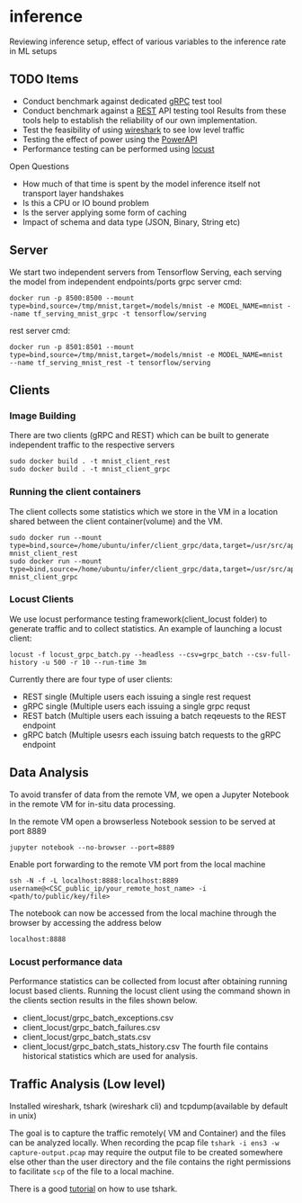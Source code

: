 # inference
Reviewing inference setup, effect of various variables to the inference rate in ML setups

## TODO Items

* Conduct benchmark against dedicated [gRPC](https://ghz.sh/) test tool
* Conduct benchmark against a [REST](https://www.bswen.com/2019/08/others-Use-Apache-Bench(ab)-command-to-test-RESTful-apis-example.html) API testing tool
Results from these tools help to  establish the reliability of our own implementation.
* Test the feasibility of using [wireshark](https://www.wireshark.org/) to see low level traffic
* Testing the effect of power using the [PowerAPI](http://powerapi.org/)
* Performance testing can be performed using [locust](https://docs.locust.io/en/stable/index.html)

Open Questions
* How much of that time is spent by the model inference itself not transport layer handshakes
* Is this a CPU or IO bound problem
* Is the server applying some form of caching
* Impact of schema and data type (JSON, Binary, String etc)

## Server
We start two independent servers from Tensorflow Serving, each serving the model from independent endpoints/ports
grpc server cmd: 
```
docker run -p 8500:8500 --mount type=bind,source=/tmp/mnist,target=/models/mnist -e MODEL_NAME=mnist --name tf_serving_mnist_grpc -t tensorflow/serving
```
rest server cmd:
```
docker run -p 8501:8501 --mount type=bind,source=/tmp/mnist,target=/models/mnist -e MODEL_NAME=mnist  --name tf_serving_mnist_rest -t tensorflow/serving
```

## Clients

### Image Building

There are two clients (gRPC and REST) which can be built to generate
independent traffic to the respective servers
```
sudo docker build . -t mnist_client_rest
sudo docker build . -t mnist_client_grpc
```
### Running the client containers

The client collects some statistics which we store in the VM in a
location shared between the client container(volume) and the VM.
```
sudo docker run --mount type=bind,source=/home/ubuntu/infer/client_grpc/data,target=/usr/src/app/data mnist_client_rest
sudo docker run --mount type=bind,source=/home/ubuntu/infer/client_grpc/data,target=/usr/src/app/data mnist_client_grpc
```
### Locust Clients
We use locust performance testing framework(client_locust folder) to generate traffic and to collect statistics. An example of launching a locust client:

```
locust -f locust_grpc_batch.py --headless --csv=grpc_batch --csv-full-history -u 500 -r 10 --run-time 3m
```
Currently there are four type of user clients:
* REST single (Multiple users each issuing a single rest request
* gRPC single (Multiple users each issuing a single grpc requst
* REST batch (Multiple users each issuing a batch reqeuests to the REST endpoint
* gRPC batch (Multiple usesrs each issuing batch requests to the gRPC endpoint

## Data Analysis

To avoid transfer of data from the remote VM, we open a Jupyter
Notebook in the remote VM for in-situ data processing.

In the remote VM open a browserless Notebook session to be served at port 8889
```
jupyter notebook --no-browser --port=8889
```

Enable port forwarding to the remote VM port from the local machine
```
ssh -N -f -L localhost:8888:localhost:8889 username@<CSC_public_ip/your_remote_host_name> -i <path/to/public/key/file>
```

The notebook can now be accessed from the local machine through the browser by accessing the address below
```
localhost:8888
```
### Locust performance data
Performance statistics can be collected from locust after obtaining running locust based clients.
Running the locust client using the command shown in the clients section results in the files shown below.
- client_locust/grpc_batch_exceptions.csv
- client_locust/grpc_batch_failures.csv
- client_locust/grpc_batch_stats.csv
- client_locust/grpc_batch_stats_history.csv
The fourth file contains historical statistics which are used for  analysis.

## Traffic Analysis (Low level)

Installed wireshark, tshark (wireshark cli) and tcpdump(available by default in unix)

The goal is to capture the traffic remotely( VM and Container) and the
files can be analyzed locally.  When recording the pcap file `tshark
-i ens3 -w capture-output.pcap` may require the output file to be
created somewhere else other than the user directory and the file
contains the right permissions to facilitate `scp` of the file to a
local machine.

There is a good
[tutorial](https://opensource.com/article/20/1/wireshark-linux-tshark)
on how to use tshark.